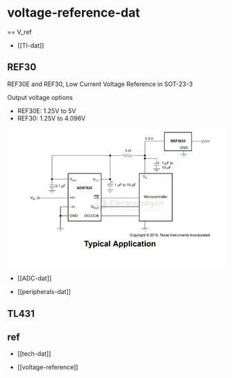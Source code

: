 
# voltage-reference-dat

== V_ref 


- [[TI-dat]]

## REF30

REF30E and REF30, Low Current Voltage Reference in SOT-23-3

Output voltage options
- REF30E: 1.25V to 5V
- REF30: 1.25V to 4.096V


![](2025-10-08-14-52-29.png)

- [[ADC-dat]]




- [[peripherals-dat]]

## TL431




## ref 

- [[tech-dat]] 

- [[voltage-reference]]